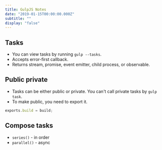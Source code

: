 ```yaml
---
title: GulpJS Notes
date: "2019-01-15T00:00:00.000Z"
subtitle: ""
display: "false"
---
```

## Tasks

* You can view tasks by running `gulp --tasks`.
* Accepts error-first callback.
* Returns stream, promise, event emitter, child process, or observable.

## Public private

* Tasks can be either public or private. You can't call private tasks by `gulp task`.
* To make public, you need to export it.

```js
exports.build = build;
```

## Compose tasks

* `series()` - in order
* `parallel()` - async
